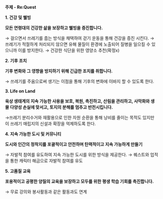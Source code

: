 **주제 - Re:Quest**

**1. 건강 및 웰빙**

**모든 연령대의 건강한 삶을 보장하고 웰빙을 증진합니다.**

→ 걸으면서 쓰레기를 줍는 방식을 채택하여 걷기 운동을 통해 건강을 증진 시킨다.
→ 쓰레기가 적절하게 처리되지 않으면 유해 물질이 환경에 노출되어 질병을 일으킬 수 있으니까 이를 방지한다.
→ 건강한 식단을 위한 영양소 추천(확정x)

**2. 기후 조치**

**기후 변화와 그 영향을 방지하기 위해 긴급한 조치를 취합니다.**

→ 쓰레기를 주움으로써 생기는 이점을 통해 기후의 변화에 이바지 할 수 있도록 한다.

**3. Life on Land**

**육상 생태계의 지속 가능한 사용을 보호, 복원, 촉진하고, 산림을 관리하고, 사막화와 생물 다양성 손실에 맞서고, 토지의 분해를 멈추고 반전시킵니다.**

→쓰레기 분리수거와 재활용으로 인한 자원 순환을 통해 낭비를 줄이는 목적도 있지만 이 쓰레기 매립지의 신설과 확장을 억제하도록 한다.

**4. 지속 가능한 도시 및 커뮤니티**

**도시와 인간의 정착지를 포괄적이고 안전하며 탄력적이고 지속 가능하게 만들기**

→ 자발적 참여를 유도하여 지속 가능한 도시를 위한 방식을 제공한다.
→ 퀘스트와 업적을 통한 캐릭터 해금으로 자발적 참여를 유도

**5. 고품질 교육**

**포용적이고 공평한 양질의 교육을 보장하고 모두를 위한 평생 학습 기회를 촉진합니다.**

→ 무료 강의와 봉사활동과 같은 활동과도 연계
